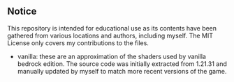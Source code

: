## Notice

This repository is intended for educational use as its contents have been
gathered from various locations and authors, including myself. The MIT License
only covers my contributions to the files.

- vanilla: these are an approximation of the shaders used by vanilla
  bedrock edition. The source code was initially extracted from 1.21.31 and
  manually updated by myself to match more recent versions of the game.

